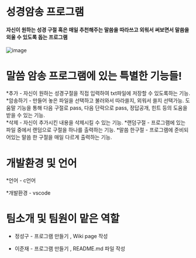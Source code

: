 



  # 성경암송 프로그램
  
  #### 자신이 원하는 성경 구절 혹은 매일 추천해주는 말씀을 따라쓰고 외워서 써보면서 말씀을 외울 수 있도록 돕는 프로그램


![image](https://user-images.githubusercontent.com/130740113/236632786-cbf6a20a-baf8-4c74-b51b-33d2f73beb75.png)






# 말씀 암송 프로그램에 있는 특별한 기능들! 
  
  
  
*추가 - 자신이 원하는 성경구절을 직접 입력하여 txt파일에 저장할 수 있도록하는 기능.	
*암송하기  - 만들어 놓은 파일을 선택하고 불러와서 따라쓸지, 외워서 쓸지 선택가능. 
          도움말 기능을 통해 다음 구절로 pass, 다음 단락으로 pass, 정답공개, 힌트 등의 도움을 받을 수 있는 기능. 	    
  *삭제 - 자신이 추가시킨 내용을 삭제시킬 수 있는 기능. 
  *랜덤구절 - 프로그램에 있는 파일 중에서 랜덤으로 구절을 하나를 출력하는 기능. 
  *말씀 한구절 - 프로그램에 준비되어있는 말씀 한 구절을 매일 다르게 출력하는 기능. 
  
  
 


# 개발환경 및 언어
  
  *언어 - c언어
  
  *개발환경 - vscode 


# 팀소개 및 팀원이 맡은 역할
  
  * 정성구 - 프로그램 만들기 , Wiki page 작성 
  
  * 이준재 - 프로그램 만들기 , README.md 파일 작성  
